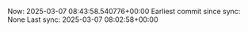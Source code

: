 Now: 2025-03-07 08:43:58.540776+00:00 Earliest commit since sync: None Last sync: 2025-03-07 08:02:58+00:00
